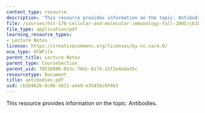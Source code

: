 ```yaml
---
content_type: resource
description: 'This resource provides information on the topic: Antibodies.'
file: /courses/hst-176-cellular-and-molecular-immunology-fall-2005/cb1b962b6c8b5811a4e9e3545bc0f463_antibodies.pdf
file_type: application/pdf
learning_resource_types:
- Lecture Notes
license: https://creativecommons.org/licenses/by-nc-sa/4.0/
ocw_type: OCWFile
parent_title: Lecture Notes
parent_type: CourseSection
parent_uid: 70516006-6b3c-70dc-617b-15f2e4eda35c
resourcetype: Document
title: antibodies.pdf
uid: cb1b962b-6c8b-5811-a4e9-e3545bc0f463
---
```

This resource provides information on the topic: Antibodies.